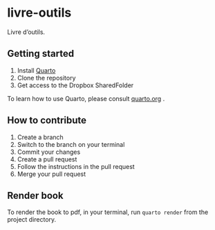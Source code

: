 
<!-- README.md is generated from README.Rmd. Please edit that file -->

# livre-outils

<!-- badges: start -->
<!-- badges: end -->

Livre d’outils.

## Getting started

1.  Install [Quarto](https://quarto.org/docs/get-started/)
2.  Clone the repository
3.  Get access to the Dropbox SharedFolder

To learn how to use Quarto, please consult
[quarto.org](https://quarto.org/) .

## How to contribute

1.  Create a branch
2.  Switch to the branch on your terminal
3.  Commit your changes
4.  Create a pull request
5.  Follow the instructions in the pull request
6.  Merge your pull request

## Render book

To render the book to pdf, in your terminal, run `quarto render` from
the project directory.
